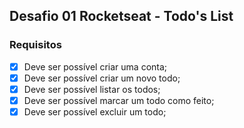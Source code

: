 ## Desafio 01 Rocketseat - Todo's List

### Requisitos

- [x] Deve ser possível criar uma conta;
- [x] Deve ser possível criar um novo todo;
- [x] Deve ser possível listar os todos;
- [x] Deve ser possível marcar um todo como feito;
- [x] Deve ser possível excluir um todo;